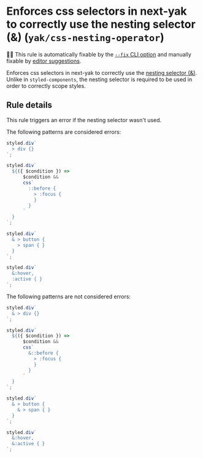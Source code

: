 # Enforces css selectors in next-yak to correctly use the nesting selector (&) (`yak/css-nesting-operator`)

🔧💡 This rule is automatically fixable by the [`--fix` CLI option](https://eslint.org/docs/latest/user-guide/command-line-interface#--fix) and manually fixable by [editor suggestions](https://eslint.org/docs/latest/use/core-concepts#rule-suggestions).

<!-- end auto-generated rule header -->

Enforces css selectors in next-yak to correctly use the [nesting selector (&)](https://developer.mozilla.org/en-US/docs/Web/CSS/Nesting_selector). Unlike in `styled-components`, the nesting selector is required to be used in order to correctly scope styles.

## Rule details

This rule triggers an error if the nesting selector wasn't used.

The following patterns are considered errors:

```js
styled.div`
  > div {}
`;

styled.div`
  ${({ $condition }) =>
      $condition &&
      css`
        ::before {
          > :focus {
          }
        }
      `
  }
`;

styled.div`
  & > button {
    > span { }
  }
`;

styled.div`
  &:hover,
  :active { }
`;
```

The following patterns are not considered errors:

```js
styled.div`
  & > div {}
`;

styled.div`
  ${({ $condition }) =>
      $condition &&
      css`
        &::before {
          > :focus {
          }
        }
      `
  }
`;

styled.div`
  & > button {
    & > span { }
  }
`;

styled.div`
  &:hover,
  &:active { }
`;
```
